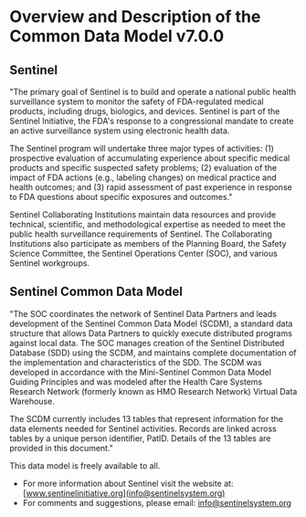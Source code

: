 # Overview and Description of the Common Data Model v7.0.0

## Sentinel

"The primary goal of Sentinel is to build and operate a national public health surveillance system to monitor the safety of FDA-regulated medical products, including drugs, biologics, and devices. Sentinel is part of the Sentinel Initiative, the FDA's response to a congressional mandate to create an active surveillance system using electronic health data.

The Sentinel program will undertake three major types of activities: (1) prospective evaluation of accumulating experience about specific medical products and specific suspected safety problems; (2) evaluation of the impact of FDA actions (e.g., labeling changes) on medical practice and health outcomes; and (3) rapid assessment of past experience in response to FDA questions about specific exposures and outcomes."

Sentinel Collaborating Institutions maintain data resources and provide technical, scientific, and methodological expertise as needed to meet the public health surveillance requirements of Sentinel. The Collaborating Institutions also participate as members of the Planning Board, the Safety Science Committee, the Sentinel Operations Center (SOC), and various Sentinel workgroups.

## Sentinel Common Data Model

"The SOC coordinates the network of Sentinel Data Partners and leads development of the Sentinel Common Data Model (SCDM), a standard data structure that allows Data Partners to quickly execute distributed programs against local data. The SOC manages creation of the Sentinel Distributed Database (SDD) using the SCDM, and maintains complete documentation of the implementation and characteristics of the SDD. The SCDM was developed in accordance with the Mini-Sentinel Common Data Model Guiding Principles and was modeled after the Health Care Systems Research Network (formerly known as HMO Research Network) Virtual Data Warehouse.

The SCDM currently includes 13 tables that represent information for the data elements needed for Sentinel activities. Records are linked across tables by a unique person identifier, PatID. Details of the 13 tables are provided in this document."

This data model is freely available to all.

* For more information about Sentinel visit the website at: [www.sentinelinitiative.org](info@sentinelsystem.org)
* For comments and suggestions, please email: [info@sentinelsystem.org](info@sentinelsystem.org)